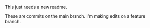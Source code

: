 This just needs a new readme.

These are commits on the main branch.
I'm making edits on a feature branch.
